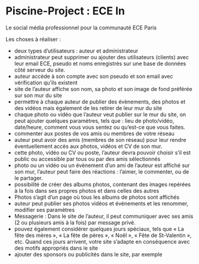 # Piscine-Project : ECE In

Le social média professionnel pour la communauté ECE Paris

Les choses à réaliser :
- deux types d’utilisateurs : auteur et administrateur
- administrateur peut supprimer ou ajouter des utilisateurs (clients) avec leur email ECE, pseudo et noms enregistrés sur une base de données côté serveur du site. 
- auteur accède à son compte avec son pseudo et son email avec vérification qu’ils existent
- site de l’auteur affiche son nom, sa photo et son image de fond préférée sur son mur du site
-  permettre à chaque auteur de publier des évènements, des photos et des vidéos mais également de les retirer de leur mur du site
- chaque photo ou vidéo que l’auteur veut publier sur le mur du site, on peut ajouter quelques paramètres, tels que : lieu de photo/vidéo, date/heure, comment vous vous sentez ou qu’est-ce que vous faites.
- commenter aux postes de vos amis ou membres de votre réseau
- auteur peut avoir des amis (membres de son réseau) pour leur rendre éventuellement accès aux photos, vidéos et CV de son mur.
- cette photo, vidéo ou CV ou poste, l’auteur devra pouvoir choisir s’il est public ou accessible par tous ou par des amis sélectionnés
- photo ou un vidéo ou un évènement d’un ami de l’auteur est affiché sur son mur, l’auteur peut faire des réactions : l’aimer, le commenter, ou de le partager.
- possibilité de créer des albums photos, contenant des images repérées à la fois dans ses propres photos et dans celles des autres
- Photos s’agit d’un page où tous les albums de photos sont affichés
- auteur peut publier ses photos vidéos et événements et les renommer, modifier ses paramètres
- Messagerie : Dans le site de l’auteur, il peut communiquer avec ses amis (2 ou plusieurs amis à la fois) par message privé.
- pouvez également considérer quelques jours spéciaux, tels que « La fête des mères », « La fête de pères », « Noël », « Fête de St-Valentin », etc. Quand ces jours arrivent, votre site s’adapte en conséquence avec des motifs appropriés dans le site
-  ajouter des sponsors ou publicités dans le site, par exemple